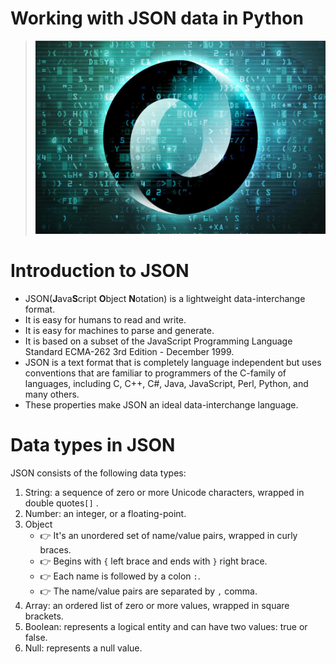 # **Working with JSON data in Python**

> ![json image](image.png)

# Introduction to JSON

- JSON(**J**ava**S**cript **O**bject **N**otation) is a lightweight data-interchange format.
- It is easy for humans to read and write.
- It is easy for machines to parse and generate.
- It is based on a subset of the JavaScript Programming Language Standard ECMA-262 3rd Edition - December 1999.
- JSON is a text format that is completely language independent but uses conventions that are familiar to programmers of the C-family of languages, including C, C++, C#, Java, JavaScript, Perl, Python, and many others.
- These properties make JSON an ideal data-interchange language.

# Data types in JSON

JSON consists of the following data types:

1. String: a sequence of zero or more Unicode characters, wrapped in double quotes`[]` .
2. Number: an integer, or a floating-point.
3. Object
   - 👉 It's an unordered set of name/value pairs, wrapped in curly braces.
   - 👉 Begins with `{` left brace and ends with `}` right brace.
   - 👉 Each name is followed by a colon `:`.
   - 👉 The name/value pairs are separated by `,` comma.
4. Array: an ordered list of zero or more values, wrapped in square brackets.
5. Boolean: represents a logical entity and can have two values: true or false.
6. Null: represents a null value.
